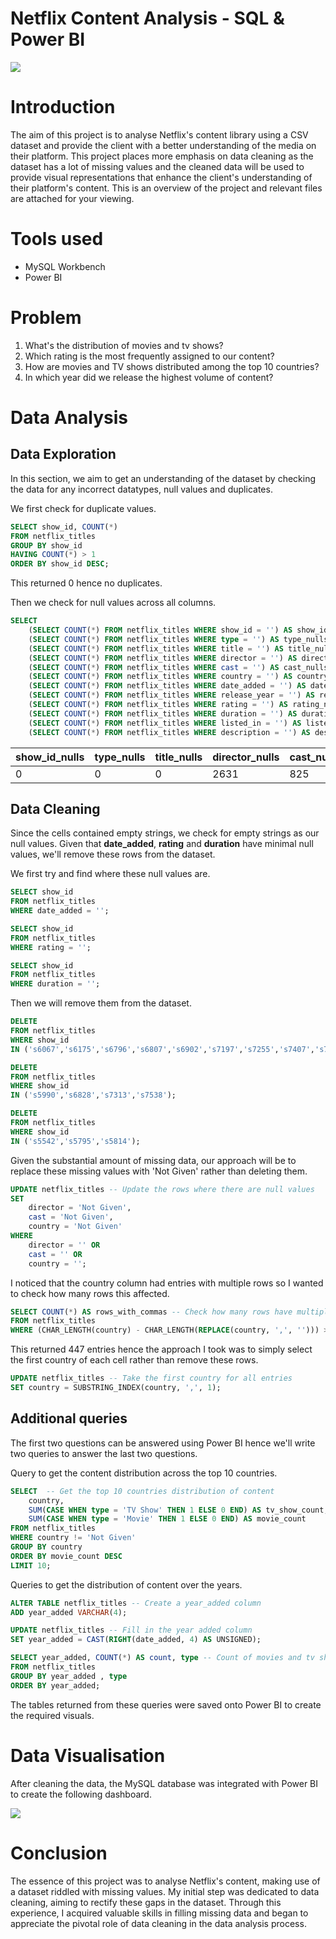 # Netflix Content Analysis - SQL & Power BI
![](https://github.com/chekebh/Netflix-Content-Analysis---SQL-and-Power-BI/blob/main/intro_image.jpg)
# Introduction
The aim of this project is to analyse Netflix's content library using a CSV dataset and provide the client with a better understanding of the media on their platform. This project places more emphasis on data cleaning as the dataset has a lot of missing values and the cleaned data will be used to provide visual representations that enhance the client's understanding of their platform's content. This is an overview of the project and relevant files are attached for your viewing.
# Tools used 
* MySQL Workbench
* Power BI
# Problem
1) What's the distribution of movies and tv shows?
2) Which rating is the most frequently assigned to our content?
3) How are movies and TV shows distributed among the top 10 countries?
4) In which year did we release the highest volume of content?
# Data Analysis
## Data Exploration
In this section, we aim to get an understanding of the dataset by checking the data for any incorrect datatypes, null values and duplicates.

We first check for duplicate values.
```sql
SELECT show_id, COUNT(*) 
FROM netflix_titles
GROUP BY show_id
HAVING COUNT(*) > 1
ORDER BY show_id DESC;
```
This returned 0 hence no duplicates.

Then we check for null values across all columns.
```sql
SELECT
    (SELECT COUNT(*) FROM netflix_titles WHERE show_id = '') AS show_id_nulls,
    (SELECT COUNT(*) FROM netflix_titles WHERE type = '') AS type_nulls,
    (SELECT COUNT(*) FROM netflix_titles WHERE title = '') AS title_nulls,
    (SELECT COUNT(*) FROM netflix_titles WHERE director = '') AS director_nulls,
    (SELECT COUNT(*) FROM netflix_titles WHERE cast = '') AS cast_nulls,
    (SELECT COUNT(*) FROM netflix_titles WHERE country = '') AS country_nulls,
    (SELECT COUNT(*) FROM netflix_titles WHERE date_added = '') AS date_nulls,
    (SELECT COUNT(*) FROM netflix_titles WHERE release_year = '') AS release_nulls,
    (SELECT COUNT(*) FROM netflix_titles WHERE rating = '') AS rating_nulls,
    (SELECT COUNT(*) FROM netflix_titles WHERE duration = '') AS duration_nulls,
    (SELECT COUNT(*) FROM netflix_titles WHERE listed_in = '') AS listed_nulls,
    (SELECT COUNT(*) FROM netflix_titles WHERE description = '') AS description_nulls;
```

| show\_id\_nulls | type_nulls | title_nulls | director_nulls | cast_nulls | country_nulls | date_nulls | release_nulls | rating_nulls | duration_nulls | listed_nulls | description_nulls |
| --- | --- | --- | --- | --- | --- | --- | --- | --- | --- | --- | --- |
| 0   | 0   | 0   | 2631 | 825 | 830 | 10  | 0   | 4   | 3   | 0   | 0   |

## Data Cleaning

Since the cells contained empty strings, we check for empty strings as our null values. Given that **date_added**, **rating** and **duration** have minimal null values, we'll remove these rows from the dataset.

We first try and find where these null values are.
```sql
SELECT show_id
FROM netflix_titles
WHERE date_added = '';

SELECT show_id
FROM netflix_titles
WHERE rating = '';

SELECT show_id
FROM netflix_titles
WHERE duration = '';
```
Then we will remove them from the dataset.

```sql
DELETE
FROM netflix_titles
WHERE show_id
IN ('s6067','s6175','s6796','s6807','s6902','s7197','s7255','s7407','s7848','s8183');

DELETE
FROM netflix_titles
WHERE show_id
IN ('s5990','s6828','s7313','s7538');

DELETE 
FROM netflix_titles
WHERE show_id
IN ('s5542','s5795','s5814');
```
Given the substantial amount of missing data, our approach will be to replace these missing values with 'Not Given' rather than deleting them.

```sql
UPDATE netflix_titles -- Update the rows where there are null values
SET
    director = 'Not Given',
    cast = 'Not Given',
    country = 'Not Given'
WHERE
    director = '' OR
    cast = '' OR
    country = '';
```

I noticed that the country column had entries with multiple rows so I wanted to check how many rows this affected.

```sql
SELECT COUNT(*) AS rows_with_commas -- Check how many rows have multiple countries
FROM netflix_titles
WHERE (CHAR_LENGTH(country) - CHAR_LENGTH(REPLACE(country, ',', ''))) >= 1; -- 447 entries
```
This returned 447 entries hence the approach I took was to simply select the first country of each cell rather than remove these rows.

```sql
UPDATE netflix_titles -- Take the first country for all entries
SET country = SUBSTRING_INDEX(country, ',', 1);
```
## Additional queries

The first two questions can be answered using Power BI hence we'll write two queries to answer the last two questions.

Query to get the content distribution across the top 10 countries.

```sql
SELECT  -- Get the top 10 countries distribution of content
    country,
    SUM(CASE WHEN type = 'TV Show' THEN 1 ELSE 0 END) AS tv_show_count,
    SUM(CASE WHEN type = 'Movie' THEN 1 ELSE 0 END) AS movie_count
FROM netflix_titles
WHERE country != 'Not Given'
GROUP BY country
ORDER BY movie_count DESC
LIMIT 10;
```

Queries to get the distribution of content over the years.

```sql
ALTER TABLE netflix_titles -- Create a year_added column 
ADD year_added VARCHAR(4);  

UPDATE netflix_titles -- Fill in the year added column
SET year_added = CAST(RIGHT(date_added, 4) AS UNSIGNED);

SELECT year_added, COUNT(*) AS count, type -- Count of movies and tv shows added per year
FROM netflix_titles
GROUP BY year_added , type
ORDER BY year_added;
```
The tables returned from these queries were saved onto Power BI to create the required visuals.

# Data Visualisation

After cleaning the data, the MySQL database was integrated with Power BI to create the following dashboard.

![](https://github.com/chekebh/Netflix-Content-Analysis---SQL-and-Power-BI/blob/main/dashboard.jpg)

# Conclusion

The essence of this project was to analyse Netflix's content, making use of a dataset riddled with missing values. My initial step was dedicated to data cleaning, aiming to rectify these gaps in the dataset. Through this experience, I acquired valuable skills in filling missing data and began to appreciate the pivotal role of data cleaning in the data analysis process.
